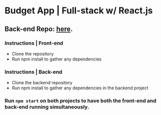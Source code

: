 # Budget App | Full-stack w/ React.js

## Back-end Repo: <a href="https://github.com/KleemoffDeveloper/budget-app-backend">here</a>.

### Instructions | Front-end
- Clone the repository
- Run npm install to gather any dependencies

### Instructions | Back-end
- Clone the backend repository
- Run npm install to gather any dependencies in the backend project

### Run `npm start` on both projects to have both the front-end and back-end running simultaneously.